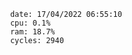 

                date: 17/04/2022 06:55:10
                cpu: 0.1%
                ram: 18.7%
                cycles: 2940

                         